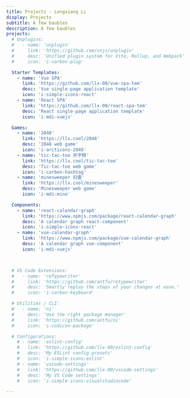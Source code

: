 ```yaml
---
title: Projects - Longxiang Li
display: Projects
subtitle: A few baubles
description: A few baubles
projects:
  # Unplugins:
  #   - name: 'unplugin'
  #     link: 'https://github.com/unjs/unplugin'
  #     desc: 'Unified plugin system for Vite, Rollup, and Webpack'
  #     icon: 'i-carbon-plug'

  Starter Templates:
    - name: 'Vue SPA'
      link: 'https://github.com/llx-00/vue-spa-tem'
      desc: 'Vue single-page application template'
      icon: 'i-simple-icons-react'
    - name: 'React SPA'
      link: 'https://github.com/llx-00/react-spa-tem'
      desc: 'React single-page application template'
      icon: 'i-mdi-vuejs'

  Games:
    - name: '2048'
      link: 'https://llx.cool/2048'
      desc: '2048 web game'
      icon: 'i-arcticons-2048'
    - name: 'tic-tac-toe 井字棋'
      link: 'https://llx.cool/tic-tac-toe'
      desc: 'Tic-tac-toe web game'
      icon: 'i-carbon-hashtag'
    - name: 'minesweeper 扫雷'
      link: 'https://llx.cool/minesweeper'
      desc: 'Minesweeper web game'
      icon: 'i-mdi-mine'

  Components:
    - name: 'react-calendar-graph'
      link: 'https://www.npmjs.com/package/react-calendar-graph'
      desc: 'A calendar graph react-component'
      icon: 'i-simple-icons-react'
    - name: 'vue-calendar-graph'
      link: 'https://www.npmjs.com/package/vue-calendar-graph'
      desc: 'A calendar graph vue-component'
      icon: 'i-mdi-vuejs'



  # VS Code Extensions:
  #   - name: 'reTypewriter'
  #     link: 'https://github.com/antfu/retypewriter'
  #     desc: 'Smartly replay the steps of your changes at ease.'
  #     icon: 'i-carbon-keyboard'

  # Utilities / CLI:
  #   - name: 'ni'
  #     desc: 'Use the right package manager'
  #     link: 'https://github.com/antfu/ni'
  #     icon: 'i-codicon-package'

  # Configurations:
    # - name: 'eslint-config'
    #   link: 'https://github.com/llx-00/eslint-config'
    #   desc: 'My ESLint config presets'
    #   icon: 'i-simple-icons:eslint'
    # - name: 'vscode-settings'
    #   link: 'https://github.com/llx-00/vscode-settings'
    #   desc: 'My VS Code settings'
    #   icon: 'i-simple-icons:visualstudiocode'

---
```


<ListProjects :projects="frontmatter.projects" />
